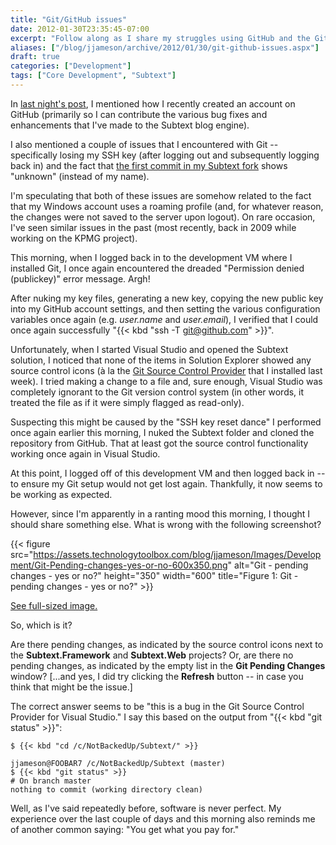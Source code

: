 ```yaml
---
title: "Git/GitHub issues"
date: 2012-01-30T23:35:45-07:00
excerpt: "Follow along as I share my struggles using GitHub and the Git version control system."
aliases: ["/blog/jjameson/archive/2012/01/30/git-github-issues.aspx"]
draft: true
categories: ["Development"]
tags: ["Core Development", "Subtext"]
---
```


In 	[last night's post](/blog/jjameson/2012/01/30/building-technologytoolbox-com-part-18), I mentioned how I recently created an account on GitHub  	(primarily so I can contribute the various bug fixes and enhancements that I've  	made to the Subtext blog engine).

I also mentioned a couple of issues that I encountered with Git -- specifically  	losing my SSH key (after logging out and subsequently logging back in) and the  	fact that 	[the first commit in my Subtext fork](https://github.com/jeremy-jameson/Subtext/commit/462934a87bd12649582f334545d3586b3c9f93a2) shows "unknown" (instead of my name).

I'm speculating that both of these issues are somehow related to the fact  	that my Windows account uses a roaming profile (and, for whatever reason, the  	changes were not saved to the server upon logout). On rare occasion, I've seen  	similar issues in the past (most recently, back in 2009 while working on the  	KPMG project).

This morning, when I logged back in to the development VM where I installed  	Git, I once again encountered the dreaded "Permission
denied (publickey)" error message. Argh!

After nuking my key files, generating a new key, copying the new public key  	into my GitHub account settings, and then setting the various configuration  	variables once again (e.g. <var>user.name</var> and <var>user.email</var>),  	I verified that I could once again successfully "{{< kbd "ssh -T git@github.com" >}}".

Unfortunately, when I started Visual Studio and opened the Subtext solution,  	I noticed that none of the items in Solution Explorer showed any source control  	icons (à la the 	[Git Source Control Provider](http://visualstudiogallery.msdn.microsoft.com/63a7e40d-4d71-4fbb-a23b-d262124b8f4c) that I installed last week). I tried making  	a change to a file and, sure enough, Visual Studio was completely ignorant to  	the Git version control system (in other words, it treated the file as if it  	were simply flagged as read-only).

Suspecting this might be caused by the "SSH key reset dance" I performed  	once again earlier this morning, I nuked the Subtext folder and cloned the repository  	from GitHub. That at least got the source control functionality working once  	again in Visual Studio.

At this point, I logged off of this development VM and then logged back in  	-- to ensure my Git setup would not get lost again. Thankfully, it now seems  	to be working as expected.

However, since I'm apparently in a ranting mood this morning, I thought I  	should share something else. What is wrong with the following screenshot?

{{< figure
src="https://assets.technologytoolbox.com/blog/jjameson/Images/Development/Git-Pending-changes-yes-or-no-600x350.png"
alt="Git - pending changes - yes or no?"
height="350"
width="600"
title="Figure 1: Git - pending changes - yes or no?" >}}

[See full-sized image.](https://assets.technologytoolbox.com/blog/jjameson/Images/Development/Git-Pending-changes-yes-or-no-1113x650.png)

So, which is it?

Are there pending changes, as indicated by the source control icons next  	to the **Subtext.Framework** and **Subtext.Web** projects?  	Or, are there no pending changes, as indicated by the empty list in the 	**Git Pending Changes** window? [...and yes, I did try clicking  	the **Refresh** button -- in case you think that might be the issue.]

The correct answer seems to be "this is a bug in the Git Source Control Provider  	for Visual Studio." I say this based on the output from "{{< kbd "git status" >}}":

```
$ {{< kbd "cd /c/NotBackedUp/Subtext/" >}}

jjameson@FOOBAR7 /c/NotBackedUp/Subtext (master)
$ {{< kbd "git status" >}}
# On branch master
nothing to commit (working directory clean)
```

Well, as I've said repeatedly before, software is never perfect. My experience  	over the last couple of days and this morning also reminds me of another common  	saying: "You get what you pay for."

